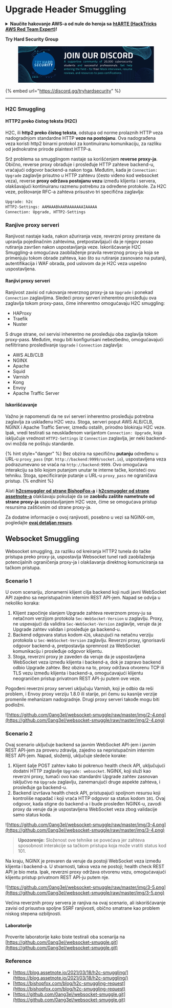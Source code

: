 # Upgrade Header Smuggling

<details>

<summary><strong>Naučite hakovanje AWS-a od nule do heroja sa</strong> <a href="https://training.hacktricks.xyz/courses/arte"><strong>htARTE (HackTricks AWS Red Team Expert)</strong></a><strong>!</strong></summary>

Drugi načini podrške HackTricks-u:

* Ako želite da vidite svoju **kompaniju reklamiranu na HackTricks-u** ili da **preuzmete HackTricks u PDF formatu** proverite [**PLANOVE ZA PRIJAVU**](https://github.com/sponsors/carlospolop)!
* Nabavite [**zvanični PEASS & HackTricks swag**](https://peass.creator-spring.com)
* Otkrijte [**Porodicu PEASS**](https://opensea.io/collection/the-peass-family), našu kolekciju ekskluzivnih [**NFT-ova**](https://opensea.io/collection/the-peass-family)
* **Pridružite se** 💬 [**Discord grupi**](https://discord.gg/hRep4RUj7f) ili [**telegram grupi**](https://t.me/peass) ili nas **pratite** na **Twitteru** 🐦 [**@carlospolopm**](https://twitter.com/hacktricks\_live)**.**
* **Podelite svoje hakovanje trikove slanjem PR-ova na** [**HackTricks**](https://github.com/carlospolop/hacktricks) i [**HackTricks Cloud**](https://github.com/carlospolop/hacktricks-cloud) github repozitorijume.

</details>

**Try Hard Security Group**

<figure><img src="../.gitbook/assets/telegram-cloud-document-1-5159108904864449420.jpg" alt=""><figcaption></figcaption></figure>

{% embed url="https://discord.gg/tryhardsecurity" %}

***

### H2C Smuggling <a href="#http2-over-cleartext-h2c" id="http2-over-cleartext-h2c"></a>

#### HTTP2 preko čistog teksta (H2C) <a href="#http2-over-cleartext-h2c" id="http2-over-cleartext-h2c"></a>

H2C, ili **http2 preko čistog teksta**, odstupa od norme prolaznih HTTP veza nadogradnjom standardne HTTP **veze na postojanu**. Ova nadograđena veza koristi http2 binarni protokol za kontinuiranu komunikaciju, za razliku od jednokratne prirode plaintext HTTP-a.

Srž problema sa smugglingom nastaje sa korišćenjem **reverse proxy-ja**. Obično, reverse proxy obrađuje i prosleđuje HTTP zahteve backend-u, vraćajući odgovor backend-a nakon toga. Međutim, kada je `Connection: Upgrade` zaglavlje prisutno u HTTP zahtevu (često viđeno kod websocket veza), reverse **proxy održava postojanu vezu** između klijenta i servera, olakšavajući kontinuiranu razmenu potrebnu za određene protokole. Za H2C veze, poštovanje RFC-a zahteva prisustvo tri specifična zaglavlja:

```
Upgrade: h2c
HTTP2-Settings: AAMAAABkAARAAAAAAAIAAAAA
Connection: Upgrade, HTTP2-Settings
```

### Ranjive proxy serveri <a href="#exploitation" id="exploitation"></a>

Ranjivost nastaje kada, nakon ažuriranja veze, reverzni proxy prestane da upravlja pojedinačnim zahtevima, pretpostavljajući da je njegov posao rutiranja završen nakon uspostavljanja veze. Iskorišćavanje H2C Smuggling-a omogućava zaobilaženje pravila reverznog proxy-ja koja se primenjuju tokom obrade zahteva, kao što su rutiranje zasnovano na putanji, autentifikacija i WAF obrada, pod uslovom da je H2C veza uspešno uspostavljena.

#### Ranjivi proxy serveri <a href="#exploitation" id="exploitation"></a>

Ranjivost zavisi od rukovanja reverznog proxy-ja sa `Upgrade` i ponekad `Connection` zaglavljima. Sledeći proxy serveri inherentno prosleđuju ova zaglavlja tokom proxy-pass, čime inherentno omogućavaju H2C smuggling:

* HAProxy
* Traefik
* Nuster

S druge strane, ovi servisi inherentno ne prosleđuju oba zaglavlja tokom proxy-pass. Međutim, mogu biti konfigurisani nebezbedno, omogućavajući nefiltrirano prosleđivanje `Upgrade` i `Connection` zaglavlja:

* AWS ALB/CLB
* NGINX
* Apache
* Squid
* Varnish
* Kong
* Envoy
* Apache Traffic Server

#### Iskorišćavanje <a href="#exploitation" id="exploitation"></a>

Važno je napomenuti da ne svi serveri inherentno prosleđuju potrebna zaglavlja za usklađenu H2C vezu. Stoga, serveri poput AWS ALB/CLB, NGINX i Apache Traffic Server, između ostalih, prirodno blokiraju H2C veze. Ipak, vredi testirati sa neusklađenom varijantom `Connection: Upgrade`, koja isključuje vrednost `HTTP2-Settings` iz `Connection` zaglavlja, jer neki backend-ovi možda ne poštuju standarde.

{% hint style="danger" %}
Bez obzira na specifičnu **putanju** određenu u URL-u `proxy_pass` (npr. `http://backend:9999/socket.io`), uspostavljena veza podrazumevano se vraća na `http://backend:9999`. Ovo omogućava interakciju sa bilo kojom putanjom unutar te interne tačke, koristeći ovu tehniku. Stoga, specificiranje putanje u URL-u `proxy_pass` ne ograničava pristup.
{% endhint %}

Alati [**h2csmuggler od strane BishopFox-a**](https://github.com/BishopFox/h2csmuggler) i [**h2csmuggler od strane assetnote-a**](https://github.com/assetnote/h2csmuggler) olakšavaju pokušaje da se **zaobiđu zaštite nametnute od strane proxy-ja** uspostavljanjem H2C veze, čime se omogućava pristup resursima zaštićenim od strane proxy-ja.

Za dodatne informacije o ovoj ranjivosti, posebno u vezi sa NGINX-om, pogledajte [**ovaj detaljan resurs**](../network-services-pentesting/pentesting-web/nginx.md#proxy\_set\_header-upgrade-and-connection).

## Websocket Smuggling

Websocket smuggling, za razliku od kreiranja HTTP2 tunela do tačke pristupa preko proxy-ja, uspostavlja Websocket tunel radi zaobilaženja potencijalnih ograničenja proxy-ja i olakšavanja direktnog komuniciranja sa tačkom pristupa.

### Scenario 1

U ovom scenariju, zlonamerni klijent cilja backend koji nudi javni WebSocket API zajedno sa nepristupačnim internim REST API-jem. Napad se odvija u nekoliko koraka:

1. Klijent započinje slanjem Upgrade zahteva reverznom proxy-ju sa netačnom verzijom protokola `Sec-WebSocket-Version` u zaglavlju. Proxy, ne uspevajući da validira `Sec-WebSocket-Version` zaglavlje, veruje da je Upgrade zahtev validan i prosleđuje ga backend-u.
2. Backend odgovara status kodom `426`, ukazujući na netačnu verziju protokola u `Sec-WebSocket-Version` zaglavlju. Reverzni proxy, ignorisavši odgovor backend-a, pretpostavlja spremnost za WebSocket komunikaciju i prosleđuje odgovor klijentu.
3. Stoga, reverzni proxy je zaveden da veruje da je uspostavljena WebSocket veza između klijenta i backend-a, dok je zapravo backend odbio Upgrade zahtev. Bez obzira na to, proxy održava otvorenu TCP ili TLS vezu između klijenta i backend-a, omogućavajući klijentu neograničen pristup privatnom REST API-ju putem ove veze.

Pogođeni reverzni proxy serveri uključuju Varnish, koji je odbio da reši problem, i Envoy proxy verziju 1.8.0 ili starije, pri čemu su kasnije verzije promenile mehanizam nadogradnje. Drugi proxy serveri takođe mogu biti podložni.

![https://github.com/0ang3el/websocket-smuggle/raw/master/img/2-4.png](https://github.com/0ang3el/websocket-smuggle/raw/master/img/2-4.png)

### Scenario 2

Ovaj scenario uključuje backend sa javnim WebSocket API-jem i javnim REST API-jem za proveru zdravlja, zajedno sa nepristupačnim internim REST API-jem. Napad, složeniji, uključuje sledeće korake:

1. Klijent šalje POST zahtev kako bi pokrenuo health check API, uključujući dodatni HTTP zaglavlje `Upgrade: websocket`. NGINX, koji služi kao reverzni proxy, tumači ovo kao standardni Upgrade zahtev zasnovan isključivo na `Upgrade` zaglavlju, zanemarujući druge aspekte zahteva, i prosleđuje ga backend-u.
2. Backend izvršava health check API, pristupajući spoljnom resursu koji kontroliše napadač i koji vraća HTTP odgovor sa status kodom `101`. Ovaj odgovor, kada stigne do backend-a i bude prosleđen NGINX-u, zavodi proxy da veruje da je uspostavljena WebSocket veza zbog validacije samo status koda.

![https://github.com/0ang3el/websocket-smuggle/raw/master/img/3-4.png](https://github.com/0ang3el/websocket-smuggle/raw/master/img/3-4.png)

> **Upozorenje:** Složenost ove tehnike se povećava jer zahteva sposobnost interakcije sa tačkom pristupa koja može vratiti status kod 101.

Na kraju, NGINX je prevaren da veruje da postoji WebSocket veza između klijenta i backend-a. U stvarnosti, takva veza ne postoji; health check REST API je bio meta. Ipak, reverzni proxy održava otvorenu vezu, omogućavajući klijentu pristup privatnom REST API-ju putem nje.

![https://github.com/0ang3el/websocket-smuggle/raw/master/img/3-5.png](https://github.com/0ang3el/websocket-smuggle/raw/master/img/3-5.png)

Većina reverznih proxy servera je ranjiva na ovaj scenario, ali iskorišćavanje zavisi od prisustva spoljne SSRF ranjivosti, obično smatrane kao problem niskog stepena ozbiljnosti.

#### Laboratorije

Proverite laboratorije kako biste testirali oba scenarija na [https://github.com/0ang3el/websocket-smuggle.git](https://github.com/0ang3el/websocket-smuggle.git)

### Reference

* [https://blog.assetnote.io/2021/03/18/h2c-smuggling/](https://blog.assetnote.io/2021/03/18/h2c-smuggling/)
* [https://bishopfox.com/blog/h2c-smuggling-request](https://bishopfox.com/blog/h2c-smuggling-request)
* [https://github.com/0ang3el/websocket-smuggle.git](https://github.com/0ang3el/websocket-smuggle.git)
